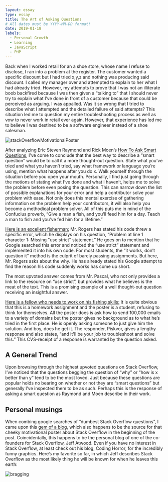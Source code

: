 ```yaml
---
layout: essay
type: essay
title: The Art of Asking Questions
# All dates must be YYYY-MM-DD format!
date: 2019-01-18
labels:
  - Personal Growth
  - Learning
  - JavaScript
  - PHP
---
```



Back when I worked retail for an a shoe store, whose name I refuse to disclose, I ran into a problem at the register. The customer wanted a specific discount but I had tried x,y,z and nothing was producing said discount. I called my manager over and attempted to explain to her what I had already tried. However, my attempts to prove that I was not an illiterate boob backfired because I was then given a “talking to” that I should never try to explain what I’ve done in front of a customer because that could be perceived as arguing. I was appalled. Was it so wrong that I tried to describe what I attempted and the detailed failure of said attempts? This situation led me to question my entire troubleshooting process as well as vow to never work in retail ever again. However, that experience has led me to believe I was destined to be a software engineer instead of a shoe salesman. 

![stackOverflowMotivationalPoster](https://qauchida.github.io/images/stackoverflow.jpg)
   
   After analyzing Eric Steven Raymond and Rick Moen’s [How To Ask Smart Questions](http://www.catb.org/esr/faqs/smart-questions.html), I’ve come to conclude that the best way to describe a “smart question” would be to call it a more thought-out question. State what you’ve tried and what you haven’t tried, say what framework or language you’re using, mention what happens after you do x. Walk yourself through the situation before you open your mouth. Personally, I find just going through the motions of stating what I’ve done and what I haven’t, helps me to solve the problem before even posing the question. This can narrow down the list of possible explanations for your error and help a contributor solve your problem with ease. Not only does this mental exercise of gathering information on the problem help your contributors, it will also help you become a methodical problem solver. All of this puts me in mind of the Confucius proverb, “Give a man a fish, and you’ll feed him for a day. Teach a man to fish and you’ve fed him for a lifetime.”

[Here is an excellent fisherman:](https://stackoverflow.com/questions/1335851/what-does-use-strict-do-in-javascript-and-what-is-the-reasoning-behind-it)
Mr. Rogers has stated his code threw a specific error, which he displays on his question, “Problem at line 1 character 1: Missing "use strict" statement.” He goes on to mention that he Google searched this error and noticed the “use strict” statement and implemented it into his own code. For most students, the “it works, don’t question it” method is the culprit of barely passing assignments. But here, Mr. Rogers asks about the why. He has already stated his Google attempt to find the reason his code suddenly works has come up short.

The most upvoted answer comes from Mr. Pascal, who not only provides a link to the resource on “use strict”, but provides what he believes is the meat of the text. This is a promising example of a well thought-out question receiving an insightful answer.

[Here is a fellow who needs to work on his fishing skills:](https://stackoverflow.com/questions/3905734/how-to-send-100-000-emails-weekly)	It is quite obvious that this is a homework assignment and the poster is a student, refusing to think for themselves. All the poster does is ask how to send 100,000 emails to a variety of domains but the poster gives no background as to what he’s tried in the first place. He is openly asking someone to just give him the solution. And boy, does he get it. The responder, Piskvor, gives a lengthy response and also states, “and it'll be your job to troubleshoot and solve this.” This CVS-receipt of a response is warranted by the question asked. 




## A General Trend
Upon browsing through the highest upvoted questions on Stack Overflow, I’ve noticed that the questions begging the question of “why” or “how is x better than y” tend to be the most loved. Just because these questions are popular holds no bearing on whether or not they are “smart questions” but generally I’ve inspected them to be as such. Perhaps this is the response of asking a smart question as Raymond and Moen describe in their work. 

## Personal musings
When combing google searches of “dumbest Stack Overflow questions”, I came upon this [gem of a blog](https://blog.codinghorror.com), which also happens to be the source for that cheeky motivational poster about Stack Overflow in the beginning of the post. Coincidentally, this happens to be the personal blog of one of the co-founders for Stack Overflow, Jeff Atwood. Even if you have no interest in Stack Overflow, at least check out his blog, Coding Horror, for the incredibly funny graphics. Here’s my favorite so far, in which Jeff describes Stack Overflow as the most likely thing he will be known for when he leaves this earth:

![bragging](https://qauchida.github.io/images/bragging.png)

